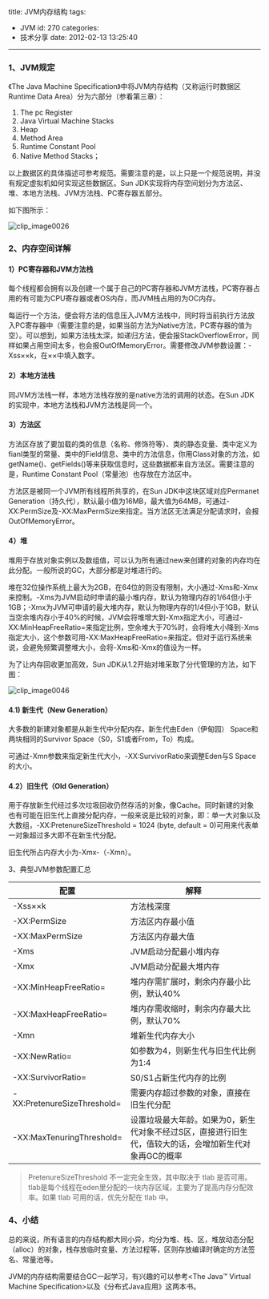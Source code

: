 title: JVM内存结构
tags:
  - JVM
id: 270
categories:
  - 技术分享
date: 2012-02-13 13:25:40
---

### 1、JVM规定

《The Java Machine Specification》中将JVM内存结构（又称运行时数据区Runtime Data Area）分为六部分（参看第三章）：

1. The pc Register
2. Java Virtual Machine Stacks
3. Heap
4. Method Area
5. Runtime Constant Pool
6. Native Method Stacks；

以上数据区的具体描述可参考规范。需要注意的是，以上只是一个规范说明，并没有规定虚拟机如何实现这些数据区。Sun JDK实现将内存空间划分为方法区、堆、本地方法栈、JVM方法栈、PC寄存器五部分。

<!--more-->  

如下图所示：

![clip_image0026](/images/2012/02/clip_image0026.jpg)

### 2、内存空间详解

#### 1）PC寄存器和JVM方法栈

每个线程都会拥有以及创建一个属于自己的PC寄存器和JVM方法栈，PC寄存器占用的有可能为CPU寄存器或者OS内存，而JVM栈占用的为OC内存。

每运行一个方法，便会将方法的信息压入JVM方法栈中，同时将当前执行方法放入PC寄存器中（需要注意的是，如果当前方法为Native方法，PC寄存器的值为空）。可以想到，如果方法栈太深，如递归方法，便会报StackOverflowError，同样如果占用空间太多，也会报OutOfMemoryError。需要修改JVM参数设置：-Xss××k，在××中填入数字。

#### 2）本地方法栈

同JVM方法栈一样，本地方法栈存放的是native方法的调用的状态。在Sun JDK的实现中，本地方法栈和JVM方法栈是同一个。

#### 3）方法区

方法区存放了要加载的类的信息（名称、修饰符等）、类的静态变量、类中定义为fianl类型的常量、类中的Field信息、类中的方法信息，你用Class对象的方法，如getName()、getFields()等来获取信息时，这些数据都来自方法区。需要注意的是，Runtime Constant Pool（常量池）也存放在方法区中。

方法区是被同一个JVM所有线程所共享的，在Sun JDK中这块区域对应Permanet Generation（持久代），默认最小值为16MB，最大值为64MB，可通过-XX:PermSize及-XX:MaxPermSize来指定。当方法区无法满足分配请求时，会报OutOfMemoryError。

#### 4）堆

堆用于存放对象实例以及数组值，可以认为所有通过new来创建的对象的内存均在此分配。一般所说的GC，大部分都是对堆进行的。

堆在32位操作系统上最大为2GB，在64位的则没有限制，大小通过-Xms和-Xmx来控制。-Xms为JVM启动时申请的最小堆内存，默认为物理内存的1/64但小于1GB；-Xmx为JVM可申请的最大堆内存，默认为物理内存的1/4但小于1GB，默认当空余堆内存小于40%的时候，JVM会将堆增大到-Xmx指定大小，可通过-XX:MinHeapFreeRatio=来指定比例，空余堆大于70%时，会将堆大小降到-Xms指定大小，这个参数可用-XX:MaxHeapFreeRatio=来指定。但对于运行系统来说，会避免频繁调整堆大小，会将-Xms和-Xmx的值设为一样。

为了让内存回收更加高效，Sun JDK从1.2开始对堆采取了分代管理的方法，如下图：

![clip_image0046](/images/2012/02/clip_image0046.jpg)

#### 4.1) 新生代（New Generation）

大多数的新建对象都是从新生代中分配内存，新生代由Eden（伊甸园） Space和两块相同的Survivor Space（S0，S1或者From，To）构成。

可通过-Xmn参数来指定新生代大小，-XX:SurvivorRatio来调整Eden与S Space的大小。

#### 4.2）旧生代（Old Generation）

用于存放新生代经过多次垃圾回收仍然存活的对象，像Cache。同时新建的对象也有可能在旧生代上直接分配内存，一般来说是比较的对象，即：单一大对象以及大数组，-XX:PretenureSizeThreshold = 1024 (byte, default = 0)可用来代表单一对象超过多大即不在新生代分配。

旧生代所占内存大小为-Xmx-（-Xmn）。

3、典型JVM参数配置汇总

| 配置 | 解释 |
| ----|-----|
| -Xss××k | 方法栈深度 |
|-XX:PermSize |方法区内存最小值|
|-XX:MaxPermSize|方法区内存最大值|
|-Xms|JVM启动分配最小堆内存|
|-Xmx|JVM启动分配最大堆内存|
|-XX:MinHeapFreeRatio=|堆内存需扩展时，剩余内存最小比例，默认40%|
|-XX:MaxHeapFreeRatio=|堆内存需收缩时，剩余内存最大比例，默认70%|
|-Xmn|堆新生代内存大小|
|-XX:NewRatio=|如参数为4，则新生代与旧生代比例为1:4|
|-XX:SurvivorRatio=|S0/S1占新生代内存的比例|
|-XX:PretenureSizeThreshold=|需要内存超过参数的对象，直接在旧生代分配|
|-XX:MaxTenuringThreshold=|设置垃圾最大年龄。如果为0，新生代对象不经过S区，直接进行旧生代，值较大的话，会增加新生代对象再GC的概率|

> PretenureSizeThreshold 不一定完全生效，其中取决于 tlab 是否可用。tlab是每个线程在eden里分配的一块内存区域，主要为了提高内存分配效率。如果 tlab 可用的话，优先分配在 tlab 中。

### 4、小结

总的来说，所有语言的内存结构都大同小异，均分为堆、栈、区，堆放动态分配（alloc）的对象，栈存放临时变量、方法过程等，区则存放编译时确定的方法签名、常量池等。

JVM的内存结构需要结合GC一起学习，有兴趣的可以参考<The Java™ Virtual Machine Specification>以及《分布式Java应用》这两本书。
